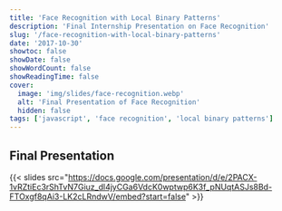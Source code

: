 ```yaml
---
title: 'Face Recognition with Local Binary Patterns'
description: 'Final Internship Presentation on Face Recognition'
slug: '/face-recognition-with-local-binary-patterns'
date: '2017-10-30'
showtoc: false
showDate: false
showWordCount: false
showReadingTime: false
cover:
  image: 'img/slides/face-recognition.webp'
  alt: 'Final Presentation of Face Recognition'
  hidden: false
tags: ['javascript', 'face recognition', 'local binary patterns']
---
```


## Final Presentation

{{< slides src="https://docs.google.com/presentation/d/e/2PACX-1vRZtiEc3rShTvN7Giuz_dl4jyCGa6VdcK0wptwp6K3f_pNUqtASJs8Bd-FTOxgf8qAi3-LK2cLRndwV/embed?start=false" >}}
